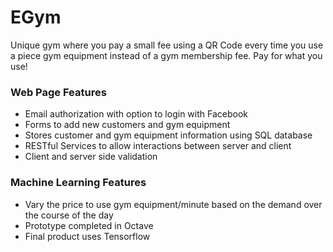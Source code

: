 # EGym

Unique gym where you pay a small fee using a QR Code every time you use a piece gym equipment instead of a gym membership fee. Pay for what you use!

### Web Page Features

* Email authorization with option to login with Facebook
* Forms to add new customers and gym equipment
* Stores customer and gym equipment information using SQL database
* RESTful Services to allow interactions between server and client
* Client and server side validation

### Machine Learning Features

* Vary the price to use gym equipment/minute based on the demand over the course of the day
* Prototype completed in Octave
* Final product uses Tensorflow